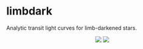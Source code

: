 <p align="center">
  <h1>limbdark</h1>
  Analytic transit light curves for limb-darkened stars.
</p>
<p align="center">
  <a href="https://travis-ci.org/rodluger/limbdark/"><img src="https://travis-ci.org/rodluger/limbdark.svg?branch=master"/></a>
  <a href="https://docs.google.com/viewer?url=https://github.com/rodluger/limbdark/raw/master-pdf/tex/limbdark.pdf"><img src="https://img.shields.io/badge/read-the_paper-brightgreen.svg?style=flat"/></a>
</p>
